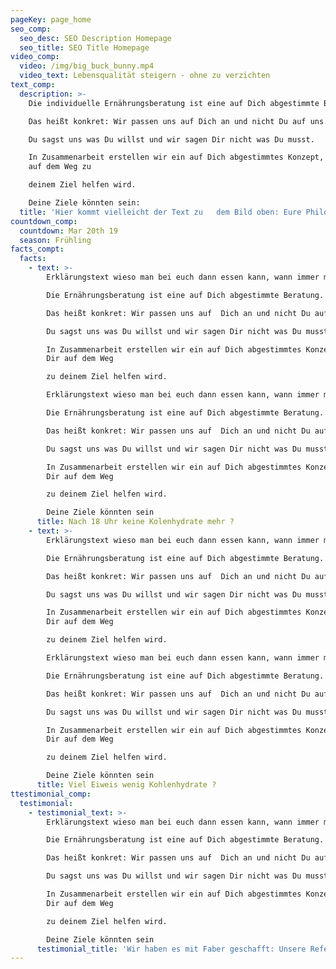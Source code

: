 ```yaml
---
pageKey: page_home
seo_comp:
  seo_desc: SEO Description Homepage
  seo_title: SEO Title Homepage
video_comp:
  video: /img/big_buck_bunny.mp4
  video_text: Lebensqualität steigern - ohne zu verzichten
text_comp:
  description: >-
    Die individuelle Ernährungsberatung ist eine auf Dich abgestimmte Beratung. 

    Das heißt konkret: Wir passen uns auf Dich an und nicht Du auf uns.

    Du sagst uns was Du willst und wir sagen Dir nicht was Du musst. 

    In Zusammenarbeit erstellen wir ein auf Dich abgestimmtes Konzept, das Dir
    auf dem Weg zu 

    deinem Ziel helfen wird. 

    Deine Ziele könnten sein:
  title: 'Hier kommt vielleicht der Text zu   dem Bild oben: Eure Philosophie?'
countdown_comp:
  countdown: Mar 20th 19
  season: Frühling
facts_compt:
  facts:
    - text: >-
        Erklärungstext wieso man bei euch dann essen kann, wann immer man will. 

        Die Ernährungsberatung ist eine auf Dich abgestimmte Beratung. 

        Das heißt konkret: Wir passen uns auf  Dich an und nicht Du auf uns. 

        Du sagst uns was Du willst und wir sagen Dir nicht was Du musst. 

        In Zusammenarbeit erstellen wir ein auf Dich abgestimmtes Konzept, das
        Dir auf dem Weg 

        zu deinem Ziel helfen wird. 

        Erklärungstext wieso man bei euch dann essen kann, wann immer man will. 

        Die Ernährungsberatung ist eine auf Dich abgestimmte Beratung. 

        Das heißt konkret: Wir passen uns auf  Dich an und nicht Du auf uns. 

        Du sagst uns was Du willst und wir sagen Dir nicht was Du musst. 

        In Zusammenarbeit erstellen wir ein auf Dich abgestimmtes Konzept, das
        Dir auf dem Weg 

        zu deinem Ziel helfen wird. 

        Deine Ziele könnten sein
      title: Nach 18 Uhr keine Kolenhydrate mehr ?
    - text: >-
        Erklärungstext wieso man bei euch dann essen kann, wann immer man will. 

        Die Ernährungsberatung ist eine auf Dich abgestimmte Beratung. 

        Das heißt konkret: Wir passen uns auf  Dich an und nicht Du auf uns. 

        Du sagst uns was Du willst und wir sagen Dir nicht was Du musst. 

        In Zusammenarbeit erstellen wir ein auf Dich abgestimmtes Konzept, das
        Dir auf dem Weg 

        zu deinem Ziel helfen wird. 

        Erklärungstext wieso man bei euch dann essen kann, wann immer man will. 

        Die Ernährungsberatung ist eine auf Dich abgestimmte Beratung. 

        Das heißt konkret: Wir passen uns auf  Dich an und nicht Du auf uns. 

        Du sagst uns was Du willst und wir sagen Dir nicht was Du musst. 

        In Zusammenarbeit erstellen wir ein auf Dich abgestimmtes Konzept, das
        Dir auf dem Weg 

        zu deinem Ziel helfen wird. 

        Deine Ziele könnten sein
      title: Viel Eiweis wenig Kohlenhydrate ?
ttestimonial_comp:
  testimonial:
    - testimonial_text: >-
        Erklärungstext wieso man bei euch dann essen kann, wann immer man will. 

        Die Ernährungsberatung ist eine auf Dich abgestimmte Beratung. 

        Das heißt konkret: Wir passen uns auf  Dich an und nicht Du auf uns. 

        Du sagst uns was Du willst und wir sagen Dir nicht was Du musst. 

        In Zusammenarbeit erstellen wir ein auf Dich abgestimmtes Konzept, das
        Dir auf dem Weg 

        zu deinem Ziel helfen wird. 

        Deine Ziele könnten sein
      testimonial_title: 'Wir haben es mit Faber geschafft: Unsere Referenzen:'
---
```


